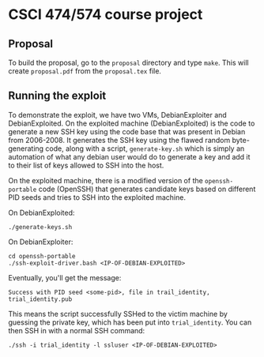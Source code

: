 # CSCI 474/574 course project
## Proposal

To build the proposal, go to the `proposal` directory and type
`make`. This will create `proposal.pdf` from the `proposal.tex` file.

## Running the exploit
To demonstrate the exploit, we have two VMs, DebianExploiter and
DebianExploited. On the exploited machine (DebianExploited) is the
code to generate a new SSH key using the code base that was present in
Debian from 2006-2008. It generates the SSH key using the flawed
random byte-generating code, along with a script, `generate-key.sh`
which is simply an automation of what any debian user would do to
generate a key and add it to their list of keys allowed to SSH into
the host.
	
On the exploited machine, there is a modified version of the
`openssh-portable` code (OpenSSH) that generates candidate keys based
on different PID seeds and tries to SSH into the exploited machine.

On DebianExploited:

	./generate-keys.sh

On DebianExploiter:
	
	cd openssh-portable
	./ssh-exploit-driver.bash <IP-OF-DEBIAN-EXPLOITED>
	
Eventually, you'll get the message:

	Success with PID seed <some-pid>, file in trail_identity, trial_identity.pub
	
This means the script successfully SSHed to the victim machine by
guessing the private key, which has been put into
`trial_identity`. You can then SSH in with a normal SSH command:

	./ssh -i trial_identity -l ssluser <IP-OF-DEBIAN-EXPLOITED>

